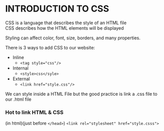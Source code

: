 # INTRODUCTION TO CSS

CSS is a language that describes the style of an HTML file       
CSS describes how the HTML elements will be displayed

Styling can affect color, font, size, borders, and many properties.   

There is 3 ways to add CSS to our website:
* Inline 
    * `<tag style="css"/>`
* Internal 
    * `<style>css</syle>`
* External 
    * `<link href="style.css"/>`

We can style inside a HTML File but the good practice is link a .css file to our .html file

### Hot to link HTML & CSS
(in html)(just before `</head>`)
`<link rel="stylesheet" href="style.csss">`


